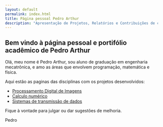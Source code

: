 ```yaml
---
layout: default
permalink: index.html
title: Página pessoal Pedro Arthur
description: "Apresentação de Projetos, Relatórios e Contribuições de código"
---
```


## **Bem vindo à página pessoal e portifólio acadêmico de Pedro Arthur**

Olá, meu nome é Pedro Arthur, sou aluno de graduação em engenharia mecatrônica, e amo as áreas que envolvem programação, matemática e física.

Aqui estão as paginas das disciplinas com os projetos desenvolvidos:

- [Processamento Digital de Imagens](processamento_digital_de_imagens/index.md)
- [Calculo numérico](Calculo_numerico/index.md)
- [Sistemas de transmissão de dados](sistemas_de_transmissão_de_dados/index.md)

Fique à vontade para julgar ou dar sugestões de melhoria.

Pedro
